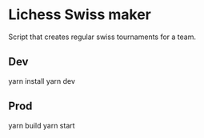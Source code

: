 # Lichess Swiss maker

Script that creates regular swiss tournaments for a team.

## Dev

yarn install
yarn dev

## Prod

yarn build
yarn start
